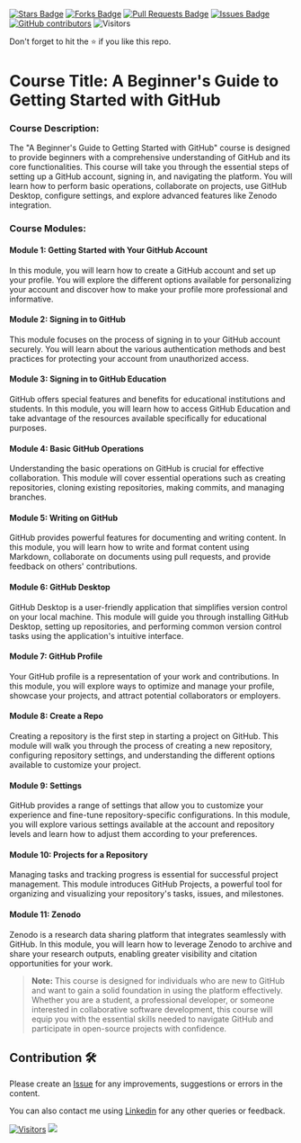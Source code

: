 <a href="https://github.com/drshahizan/courses/stargazers"><img src="https://img.shields.io/github/stars/drshahizan/courses" alt="Stars Badge"/></a>
<a href="https://github.com/drshahizan/courses/network/members"><img src="https://img.shields.io/github/forks/drshahizan/courses" alt="Forks Badge"/></a>
<a href="https://github.com/drshahizan/courses/pulls"><img src="https://img.shields.io/github/issues-pr/drshahizan/courses" alt="Pull Requests Badge"/></a>
<a href="https://github.com/drshahizan/courses/issues"><img src="https://img.shields.io/github/issues/drshahizan/courses" alt="Issues Badge"/></a>
<a href="https://github.com/drshahizan/courses/graphs/contributors"><img alt="GitHub contributors" src="https://img.shields.io/github/contributors/drshahizan/courses?color=2b9348"></a>
![Visitors](https://api.visitorbadge.io/api/visitors?path=https%3A%2F%2Fgithub.com%2Fdrshahizan%2Fcourses&labelColor=%23d9e3f0&countColor=%23697689&style=flat)

Don't forget to hit the :star: if you like this repo.

# Course Title: A Beginner's Guide to Getting Started with GitHub

### Course Description:
The "A Beginner's Guide to Getting Started with GitHub" course is designed to provide beginners with a comprehensive understanding of GitHub and its core functionalities. This course will take you through the essential steps of setting up a GitHub account, signing in, and navigating the platform. You will learn how to perform basic operations, collaborate on projects, use GitHub Desktop, configure settings, and explore advanced features like Zenodo integration.

### Course Modules:

#### Module 1: Getting Started with Your GitHub Account
In this module, you will learn how to create a GitHub account and set up your profile. You will explore the different options available for personalizing your account and discover how to make your profile more professional and informative.

#### Module 2: Signing in to GitHub
This module focuses on the process of signing in to your GitHub account securely. You will learn about the various authentication methods and best practices for protecting your account from unauthorized access.

#### Module 3: Signing in to GitHub Education
GitHub offers special features and benefits for educational institutions and students. In this module, you will learn how to access GitHub Education and take advantage of the resources available specifically for educational purposes.

#### Module 4: Basic GitHub Operations
Understanding the basic operations on GitHub is crucial for effective collaboration. This module will cover essential operations such as creating repositories, cloning existing repositories, making commits, and managing branches.

#### Module 5: Writing on GitHub
GitHub provides powerful features for documenting and writing content. In this module, you will learn how to write and format content using Markdown, collaborate on documents using pull requests, and provide feedback on others' contributions.

#### Module 6: GitHub Desktop
GitHub Desktop is a user-friendly application that simplifies version control on your local machine. This module will guide you through installing GitHub Desktop, setting up repositories, and performing common version control tasks using the application's intuitive interface.

#### Module 7: GitHub Profile
Your GitHub profile is a representation of your work and contributions. In this module, you will explore ways to optimize and manage your profile, showcase your projects, and attract potential collaborators or employers.

#### Module 8: Create a Repo
Creating a repository is the first step in starting a project on GitHub. This module will walk you through the process of creating a new repository, configuring repository settings, and understanding the different options available to customize your project.

#### Module 9: Settings
GitHub provides a range of settings that allow you to customize your experience and fine-tune repository-specific configurations. In this module, you will explore various settings available at the account and repository levels and learn how to adjust them according to your preferences.

#### Module 10: Projects for a Repository
Managing tasks and tracking progress is essential for successful project management. This module introduces GitHub Projects, a powerful tool for organizing and visualizing your repository's tasks, issues, and milestones.

#### Module 11: Zenodo
Zenodo is a research data sharing platform that integrates seamlessly with GitHub. In this module, you will learn how to leverage Zenodo to archive and share your research outputs, enabling greater visibility and citation opportunities for your work.

> **Note:** This course is designed for individuals who are new to GitHub and want to gain a solid foundation in using the platform effectively. Whether you are a student, a professional developer, or someone interested in collaborative software development, this course will equip you with the essential skills needed to navigate GitHub and participate in open-source projects with confidence.

## Contribution 🛠️
Please create an [Issue](https://github.com/drshahizan/courses/issues) for any improvements, suggestions or errors in the content.

You can also contact me using [Linkedin](https://www.linkedin.com/in/drshahizan/) for any other queries or feedback.

[![Visitors](https://api.visitorbadge.io/api/visitors?path=https%3A%2F%2Fgithub.com%2Fdrshahizan&labelColor=%23697689&countColor=%23555555&style=plastic)](https://visitorbadge.io/status?path=https%3A%2F%2Fgithub.com%2Fdrshahizan)
![](https://hit.yhype.me/github/profile?user_id=81284918)
